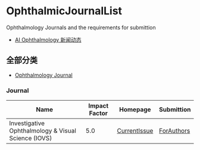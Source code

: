 # OphthalmicJournalList
Ophthalmology Journals and the requirements for submittion

- [AI Ophthalmology 新闻动态](https://github.com/AIEyeSystem/AIOphthalmologyNews)

## 全部分类
- [Ophthalmology Journal](#Journal)


### Journal
| Name | Impact Factor | Homepage |Submittion|
| ---- | --- | --- | --- |
|Investigative Ophthalmology & Visual Science (IOVS)| 5.0 |[CurrentIssue](https://iovs.arvojournals.org/issues.aspx#issueid=0)|[ForAuthors]([https://scholar.google.com/citations?user=jCvUBYMAAAAJ](https://iovs.arvojournals.org/ss/forauthors.aspx))|




